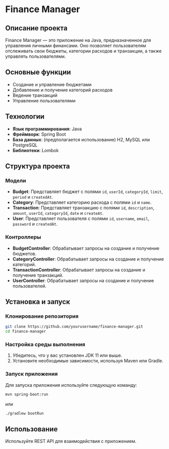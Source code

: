 # Finance Manager

## Описание проекта

Finance Manager — это приложение на Java, предназначенное для управления личными финансами. Оно позволяет пользователям отслеживать свои бюджеты, категории расходов и транзакции, а также управлять пользователями.

## Основные функции

- Создание и управление бюджетами
- Добавление и получение категорий расходов
- Ведение транзакций
- Управление пользователями

## Технологии

- **Язык программирования**: Java
- **Фреймворк**: Spring Boot
- **База данных**: (предполагается использование) H2, MySQL или PostgreSQL
- **Библиотеки**: Lombok

## Структура проекта

### Модели

- **Budget**: Представляет бюджет с полями `id`, `userId`, `categoryId`, `limit`, `period` и `createdAt`.
- **Category**: Представляет категорию расхода с полями `id` и `name`.
- **Transaction**: Представляет транзакцию с полями `id`, `description`, `amount`, `userId`, `categoryId`, `date` и `createAt`.
- **User**: Представляет пользователя с полями `id`, `username`, `email`, `password` и `createdAt`.

### Контроллеры

- **BudgetController**: Обрабатывает запросы на создание и получение бюджетов.
- **CategoryController**: Обрабатывает запросы на создание и получение категорий.
- **TransactionController**: Обрабатывает запросы на создание и получение транзакций.
- **UserController**: Обрабатывает запросы на создание и получение пользователей.

## Установка и запуск

### Клонирование репозитория
```bash
git clone https://github.com/yourusername/finance-manager.git
cd finance-manager 
```

### Настройка среды выполнения

1. Убедитесь, что у вас установлен JDK 11 или выше.
2. Установите необходимые зависимости, используя Maven или Gradle.

### Запуск приложения

Для запуска приложения используйте следующую команду:
```bash
mvn spring-boot:run
```
или
```bash
./gradlew bootRun
```

## Использование
Используйте REST API для взаимодействия с приложением.

